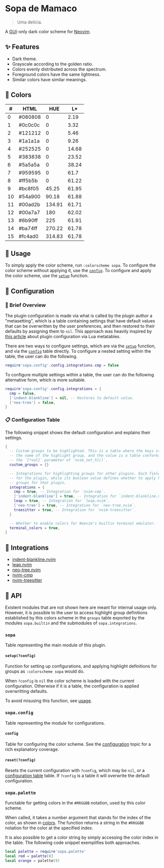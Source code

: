 # Sopa de Mamaco

> Uma delícia.

A [GUI]-only dark color scheme for [Neovim].

## ✨ Features

- Dark theme.
- Grayscale according to the golden ratio.
- Colors evenly distributed across the spectrum.
- Foreground colors have the same lightness.
- Similar colors have similar meanings.

## 🎨 Colors

| #  | HTML    | HUE    | L\*   |
|----|---------|--------|-------|
|  0 | #080808 |   0    |  2.19 |
|  1 | #0c0c0c |   0    |  3.32 |
|  2 | #121212 |   0    |  5.46 |
|  3 | #1a1a1a |   0    |  9.26 |
|  4 | #252525 |   0    | 14.68 |
|  5 | #383838 |   0    | 23.52 |
|  6 | #5a5a5a |   0    | 38.24 |
|  7 | #959595 |   0    | 61.7  |
|  8 | #ff5b5b |   0    | 61.22 |
|  9 | #bc8f05 |  45.25 | 61.95 |
| 10 | #54a900 |  90.18 | 61.88 |
| 11 | #00ad2b | 134.91 | 61.71 |
| 12 | #00a7a7 | 180    | 62.02 |
| 13 | #6b90ff | 225    | 61.91 |
| 14 | #ba74ff | 270.22 | 61.78 |
| 15 | #fc4ad0 | 314.83 | 61.78 |

## 🚀 Usage

To simply apply the color scheme, run `:colorscheme sopa`. To configure the
color scheme without applying it, use the [`config`](#config). To configure and
apply the color scheme, use the [`setup`](#setupconfig) function.

## 🔧 Configuration

### 🧐 Brief Overview

The plugin configuration is made via what is called by the plugin author a
"metasetting", which is a table containing settings that have default values
that can be overwritten by the user preferences, and then restored to their
defaults by assigning them to `nil`. This approach was heavily inspired by
[this article][lua-mt-nvim-plugin] about plugin configuration via Lua
metatables.

There are two ways to configure settings, which are via the
[`setup`](#setupconfig) function, and via the [`config`](#config)
table directly. To configure a nested setting within the table, the user can do
the following.

```lua
require'sopa.config'.config.integrations.cmp = false
```

To configure multiple settings within a table, the user can do the following
alternative form, which is more suitable.

```lua
require'sopa.config'.config.integrations = {
  cmp = false,
  ['indent-blankline'] = nil, -- Restores to default value.
  ['neo-tree'] = false,
}
```

### 📋 Configuration Table

The following snippet shows the default configuration and explains their
settings.

```lua
{
  -- Custom groups to be highlighted. This is a table where the keys stands for
  -- the name of the highlight group, and the value is a table conforming with
  -- the `{*val}` parameter of `nvim_set_hl()`.
  custom_groups = {}

  -- Integrations for highlighting groups for other plugins. Each field stands
  -- for the plugin, while its boolean value defines whether to apply highlight
  -- groups for that plugin.
  integrations = {
    cmp = true, -- Integration for `nvim-cmp`.
    ['indent-blankline'] = true, -- Integration for `indent-blankline.nvim`.
    leap = true, -- Integration for `leap.nvim`.
    ['neo-tree'] = true, -- Integration for `neo-tree.nvim`.
    treesitter = true, -- Integration for `nvim-treesitter`.
  }

  -- Whether to enable colors for Noevim's builtin terminal emulator.
  terminal_colors = true,
}
```

## 🧩 Integrations

- [indent-blankline.nvim]
- [leap.nvim]
- [neo-tree.nvim]
- [nvim-cmp]
- [nvim-treesitter]

## 📖 API

Existent modules that are not shown here are meant for internal usage only.
However, it is possible to the user to access highlight group definitions
established by this colors scheme in the `groups` table exported by the modules
`sopa.builtin` and the submodules of `sopa.integrations`.

### `sopa`

Table representing the main module of this plugin.

#### `setup(?config)`

Function for setting up configurations, and applying highlight definitions for
groups as `:colorscheme sopa` would do.

When `?config` is `nil` the color scheme is loaded with the current
configuration. Otherwise if it is a table, the configuration is applied
overwritting defaults.

To avoid misusing this function, see [usage](#-usage).

### `sopa.config`

Table representing the module for configurations.

#### `config`

Table for configuring the color scheme. See the
[configuration](#-configuration) topic for a rich explanatory coverage.

#### `reset(?config)`

Resets the current configuration with `?config`, which may be `nil`, or a
[configuration table](#-configuration-table) table. If `?config` is a table it
will overwrite the default configuration.

### `sopa.palette`

Functable for getting colors in the `#RRGGBB` notation, used by this color
scheme.

When called, it takes a number argument that stands for the index of the color,
as shown in [colors](#-colors). The function returns a string in the `#RRGGBB`
notation for the color at the specified index.

It is also possible to get a color string by simply accessing the color index
in the table. The following code snippet exemplifies both approaches.

```lua
local palette = require'sopa.palette'
local red = palette[8]
local orange = palette(9)
```

[GUI]: https://neovim.io/doc/user/gui.html#gui
[indent-blankline.nvim]: https://github.com/lukas-reineke/indent-blankline.nvim
[leap.nvim]: https://github.com/ggandor/leap.nvim
[lua-mt-nvim-plugin]: https://hiphish.github.io/blog/2022/03/15/lua-metatables-for-neovim-plugin-settings
[neo-tree.nvim]: https://github.com/nvim-neo-tree/neo-tree.nvim
[Neovim]: https://neovim.io
[nvim-cmp]: https://github.com/hrsh7th/nvim-cmp
[nvim-treesitter]: https://github.com/nvim-treesitter/nvim-treesitter
